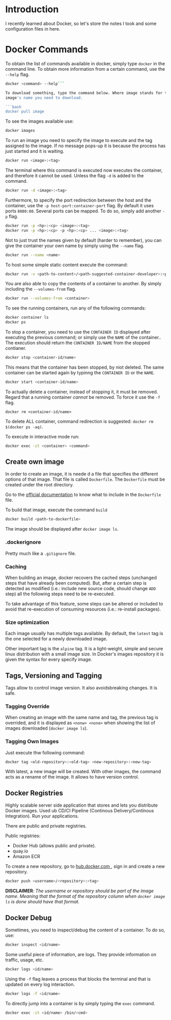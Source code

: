 # Introduction

I recently learned about Docker, so let's store the notes I took and some 
configuration files in here.

# Docker Commands

To obtain the list of commands available in docker, simply type `docker` in the
command line. To obtain more information from a certain command, use the
`--help` flag.

```bash
docker <command> --help```

To download something, type the command below. Where image stands for the 
image's name you need to download.

```bash
docker pull image
```

To see the images available use:

```bash
docker images
```

To run an image you need to specify the image to execute and the tag assigned
to the image. If no message pops-up it is because the process has just started
and it is waiting.

```bash
docker run <image>:<tag>
```

The terminal where this command is executed now executes the container, and 
therefore it cannot be used. Unless the flag `-d` is added to the command.

```bash
docker run -d <image>:<tag>
```

Furthermore, to specify the port redirection between the host and the container,
use the `-p host-port:container-port` flag. By default it uses ports `8080:80`. 
Several ports can be mapped. To do so, simply add another `-p` flag.

```bash
docker run -p <hp>:<cp> <image>:<tag>
docker run -p <hp>:<cp> -p <hp>:<cp> ... <image>:<tag>
```

Not to just trust the names given by default (harder to remember), you can give
the container your own name by simply using the `--name` flag.

```bash
docker run --name <name>
```

To host some simple static content execute the command:

```bash
docker run -v <path-to-content>/<path-suggested-container-developer>:<permissions>
```

You are also able to copy the contents of a container to another. By simply 
including the `--volumes-from` flag.

```bash
docker run --volumes-from <container>
```

To see the running containers, run any of the following commands:

```bash
docker container ls
docker ps
```

To stop a container, you need to use the `CONTAINER ID` displayed after 
executing the previous command; or simply use the `NAME` of the container.. The 
execution should return the `CONTAINER ID/NAME` from the stopped contianer.

```bash
docker stop <container-id/name>
```

This means that the container has been stopped, by niot deleted. The same 
container can be started again by typinng the `CONTAINER ID` or the `NAME`.

```bash
docker start <container-id/name>
```

To actually delete a container, instead of stopping it, it must be removed. 
Regard that a running container *cannot* be removed. To force it use the `-f` 
flag.

```
docker rm <container-id/name>
```

To delete ALL container, command redirection is suggested: 
`docker rm $(docker ps -aq)`.

To execute in interactive mode run:

```bash
docker exec -it <container> <command>
```

## Create own image

In order to create an image, it is neede d a file that specifies the different 
options of that image. That file is called `Dockerfile`. The `Dockerfile` must 
be created under the root directory.

Go to the 
[official documentation](https://docs.docker.com/engine/reference/builder/) to 
know what to include in the `Dockerfile` file.

To build that image, execute the command `build`

```bash
docker build <path-to-dockerfile>
```

The image should be displayed after `docker image ls`.

### .dockerignore

Pretty much like a `.gitignore` file.

### Caching

When building an image, docker recovers the cached steps (unchanged steps that
have already been computed). But, after a certain step is detected as modified
(i.e.: include new source code, should change `ADD` step) all the following 
steps need to be re-executed.

To take advantage of this feature, some steps can be altered or included to 
avoid that re-execution of consuming resources (i.e.: re-install packages).

### Size optimization

Each image usually has multiple tags available. By default, the `latest` tag is 
the one selected for a newly downloaded image.

Other important tag is the `alpine` tag. It is a light-weight, simple and secure 
linux distribution with a small image size. In Docker's images repository it is 
given the syntax for every specify image. 

## Tags, Versioning and Tagging

Tags allow to control image version. It also avoidsbreaking changes. It is safe.

### Tagging Override

When creating an image with the same name and tag, the previous tag is 
overrided, and it is displayed as `<nonw> <none>` when showing the list of 
images downloaded (`docker image ls`).

### Tagging Own Images

Just execute thw following command:

```bash
docker tag <old-repository>:<old-tag> <new-repository>:<new-tag>
```

With latest, a new image will be created. With other images, the command acts as
a rename of the image. It allows to have version control.

## Docker Registries

Highly scalable server side application that stores and lets you distribute 
Docker images.
Used ub CD/CI Pipeline (Continous Delivery/Continous Integration).
Run your applications.

There are public and private registries. 

Public registries:
- Docker Hub  (allows public and private).
- quay.io
- Amazon ECR

To create a new repository, go to [hub.docker.com ](hub.docker.com ), sign in 
and create a new repository.

```bash
docker push <username>/<repository>:<tag>
```

**DISCLAIMER**: _The username or repository should be part of the image name. 
Meaning that the format of the repository column when `docker image ls` is done
should have that format._

## Docker Debug

Sometimes, you need to inspect/debug the content of a container. To do so, use:

```bash
docker inspect <id/name>
```

Some useful piece of information, are logs. They provide information on traffic,
usage, etc.

```bash
docker logs <id/name>
```

Using the `-f` flag leaves a process that blocks the terminal and that is 
updated on every log interaction.

```bash
docker logs -f <id/name>
```

To directly jump into a container is by simply typing the `exec` command.

```bash
docker exec -it <id/name> /bin/<cmd>
```

